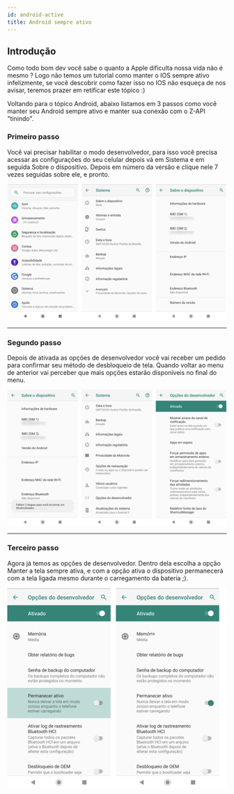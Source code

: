 ```yaml
---
id: android-active
title: Android sempre ativo
---
```


## Introdução

Como todo bom dev você sabe o quanto a Apple dificulta nossa vida não é mesmo ? Logo não temos um tutorial como manter o IOS sempre ativo infelizmente, se você descobrir como fazer isso no IOS não esqueça de nos avisar, teremos prazer em retificar este tópico :)

Voltando para o tópico Android, abaixo listamos em 3 passos como você manter seu Android sempre ativo e manter sua conexão com o Z-API "tinindo".

### Primeiro passo

Você vai precisar habilitar o modo desenvolvedor, para isso você precisa acessar as configurações do seu celular depois vá em Sistema e em seguida Sobre o dispositivo. Depois em número da versão e clique nele 7 vezes seguidas sobre ele, e pronto.

![img](../../img/WABAndroidAtivo.png)

---

### Segundo passo

Depois de ativada as opções de desenvolvedor você vai receber um pedido para confirmar seu método de desbloqueio de tela. Quando voltar ao menu de anterior vai perceber que mais opções estarão disponíveis no final do menu.

![img](../../img/WABAndroidAtivo1.png)

---

### Terceiro passo

Agora já temos as opções de desenvolvedor. Dentro dela escolha a opção Manter a tela sempre ativa, e com a opção ativa o dispositivo permanecerá com a tela ligada mesmo durante o carregamento da bateria ;).

![img](../../img/WABAndroidAtivo2.png)
